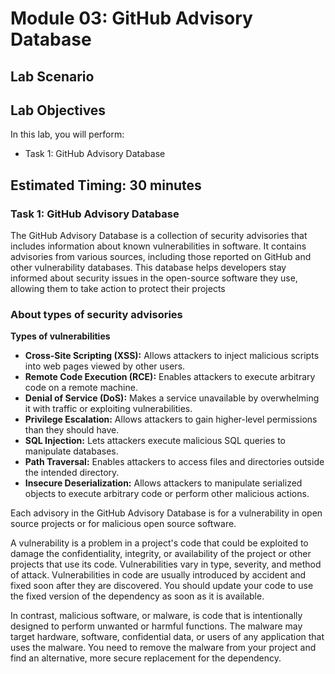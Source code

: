 # Module 03: GitHub Advisory Database

## Lab Scenario

## Lab Objectives
In this lab, you will perform:

- Task 1: GitHub Advisory Database

## Estimated Timing: 30 minutes

### Task 1: GitHub Advisory Database

The GitHub Advisory Database is a collection of security advisories that includes information about known vulnerabilities in software. It contains advisories from various sources, including those reported on GitHub and other vulnerability databases. This database helps developers stay informed about security issues in the open-source software they use, allowing them to take action to protect their projects


### About types of security advisories

**Types of vulnerabilities**

- **Cross-Site Scripting (XSS):** Allows attackers to inject malicious scripts into web pages viewed by other users.
- **Remote Code Execution (RCE):** Enables attackers to execute arbitrary code on a remote machine.
- **Denial of Service (DoS):** Makes a service unavailable by overwhelming it with traffic or exploiting vulnerabilities.
- **Privilege Escalation:** Allows attackers to gain higher-level permissions than they should have.
- **SQL Injection:** Lets attackers execute malicious SQL queries to manipulate databases.
- **Path Traversal:** Enables attackers to access files and directories outside the intended directory.
- **Insecure Deserialization:** Allows attackers to manipulate serialized objects to execute arbitrary code or perform other malicious actions.

Each advisory in the GitHub Advisory Database is for a vulnerability in open source projects or for malicious open source software.

A vulnerability is a problem in a project's code that could be exploited to damage the confidentiality, integrity, or availability of the project or other projects that use its code. Vulnerabilities vary in type, severity, and method of attack. Vulnerabilities in code are usually introduced by accident and fixed soon after they are discovered. You should update your code to use the fixed version of the dependency as soon as it is available.

In contrast, malicious software, or malware, is code that is intentionally designed to perform unwanted or harmful functions. The malware may target hardware, software, confidential data, or users of any application that uses the malware. You need to remove the malware from your project and find an alternative, more secure replacement for the dependency.


